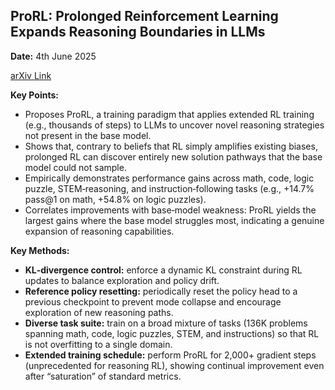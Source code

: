## ProRL: Prolonged Reinforcement Learning Expands Reasoning Boundaries in LLMs  

**Date:** 4th June 2025  

[arXiv Link](https://arxiv.org/abs/2505.24864)

**Key Points:**  
- Proposes ProRL, a training paradigm that applies extended RL training (e.g., thousands of steps) to LLMs to uncover novel reasoning strategies not present in the base model.  
- Shows that, contrary to beliefs that RL simply amplifies existing biases, prolonged RL can discover entirely new solution pathways that the base model could not sample.  
- Empirically demonstrates performance gains across math, code, logic puzzle, STEM‐reasoning, and instruction‐following tasks (e.g., +14.7% pass@1 on math, +54.8% on logic puzzles).  
- Correlates improvements with base‐model weakness: ProRL yields the largest gains where the base model struggles most, indicating a genuine expansion of reasoning capabilities.  

**Key Methods:**  
- **KL‐divergence control:** enforce a dynamic KL constraint during RL updates to balance exploration and policy drift.  
- **Reference policy resetting:** periodically reset the policy head to a previous checkpoint to prevent mode collapse and encourage exploration of new reasoning paths.  
- **Diverse task suite:** train on a broad mixture of tasks (136K problems spanning math, code, logic puzzles, STEM, and instructions) so that RL is not overfitting to a single domain.  
- **Extended training schedule:** perform ProRL for 2,000+ gradient steps (unprecedented for reasoning RL), showing continual improvement even after “saturation” of standard metrics.  